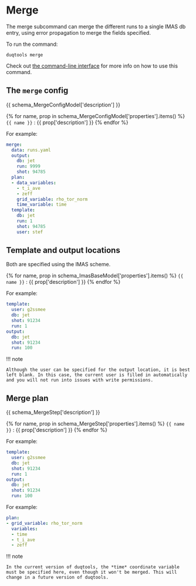 # Merge

The merge subcommand can merge the different runs to a single IMAS db entry, using error
propagation to merge the fields specified.

To run the command:

`duqtools merge`

Check out [the command-line interface](/command-line-interface#merge) for more info on how to use this command.


## The `merge` config

{{ schema_MergeConfigModel['description'] }}

{% for name, prop in schema_MergeConfigModel['properties'].items() %}
`{{ name }}`
: {{ prop['description'] }}
{% endfor %}

For example:

```yaml title="duqtools.yaml"
merge:
  data: runs.yaml
  output:
    db: jet
    run: 9999
    shot: 94785
  plan:
  - data_variables:
    - t_i_ave
    - zeff
    grid_variable: rho_tor_norm
    time_variable: time
  template:
    db: jet
    run: 1
    shot: 94785
    user: stef
```

## Template and output locations

Both are specified using the IMAS scheme.

{% for name, prop in schema_ImasBaseModel['properties'].items() %}
`{{ name }}`
: {{ prop['description'] }}
{% endfor %}

For example:

```yaml title="duqtools.yaml"
template:
  user: g2ssmee
  db: jet
  shot: 91234
  run: 1
output:
  db: jet
  shot: 91234
  run: 100
```

!!! note

    Although the user can be specified for the output location, it is best left blank. In this case, the current user is filled in automatically and you will not run into issues with write permissions.


## Merge plan

{{ schema_MergeStep['description'] }}

{% for name, prop in schema_MergeStep['properties'].items() %}
`{{ name }}`
: {{ prop['description'] }}
{% endfor %}

For example:

```yaml title="duqtools.yaml"
template:
  user: g2ssmee
  db: jet
  shot: 91234
  run: 1
output:
  db: jet
  shot: 91234
  run: 100
```

For example:

```yaml title="duqtools.yaml"
plan:
- grid_variable: rho_tor_norm
  variables:
  - time
  - t_i_ave
  - zeff
```


!!! note

    In the current version of duqtools, the *time* coordinate variable must be specified here, even though it won't be merged. This will change in a future version of duqtools.
